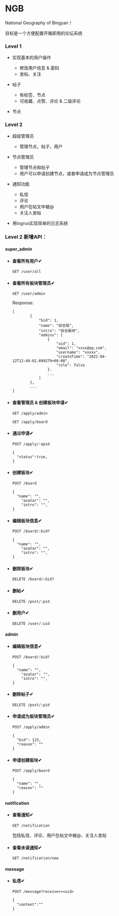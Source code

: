 # NGB

National Geography of Bingyan！

目标是一个方便配置开箱即用的论坛系统

### Level 1

- 实现基本的用户操作
  - 修改用户信息 & 密码
  - 发帖、关注

- 帖子
  - 有标签、节点
  - 可收藏、点赞、评论 & 二级评论

- 节点

### Level 2

- 超级管理员
  - 管理节点，帖子，用户

- 节点管理员
  - 管理节点和帖子
  - 用户可以申请创建节点，或者申请成为节点管理员

- 通知功能
  - 私信
  - 评论
  - 用户在帖文中被@
  - 关注人发帖

- 用logrus实现简单的日志系统



### Level 2 新增API：

#### super_admin

- #### 查看所有用户✔

  `GET /user/all`

- #### 查看所有板块管理员✔

  `GET /user/admin`

  Response:

  ```
  [
          {
              "bid": 1,
              "name": "综合版",
              "intro": "综合板块",
              "admins": [
                  {
                      "uid": 1,
                      "email": "xxxx@qq.com",
                      "username": "xxxxx",
                      "createTime": "2022-04-12T12:49:02.699279+08:00",
                      "role": false
                  }.
                  ...
              ]
          },
          ...
  ]
  ```

- #### 查看管理员 & 创建板块申请✔

  `GET /apply/admin`

  `GET /apply/board`

- #### 通过申请✔

  `POST /apply/:apid`

  ```
  {
  	"status":true,
  }
  ```

- #### 创建板块✔

  `POST /board`

  ```
  {
  	"name": "",
      "avatar": "",
      "intro": "",
  }
  ```

- #### 编辑板块信息✔

  `POST /board/:bid?`

  ```
  {
  	"name": "",
      "avatar": "",
      "intro": "",
  }
  ```

- #### 删除板块✔

  `DELETE /board/:bid?`

- #### 删帖✔

  `DELETE /post/:pid`

- #### 删用户✔

  `DELETE /user/:uid`

#### admin

- #### 编辑板块信息✔

  `POST /board/:bid?`

  ```
  {
  	"name": "",
      "avatar": "",
      "intro": "",
  }
  ```

- #### 删除帖子✔

  `DELETE /post/:pid`

- #### 申请成为板块管理员✔

  `POST /apply/admin`

  ```
  {
  	"bid": 123,
  	"reason": ""
  }
  ```

- #### 申请创建板块✔

  `POST /apply/board`

  ```
  {
  	"name": "",
  	"reason": ""
  }
  ```

#### notification

- #### 查看通知✔

  `GET /notification`

  包括私信、评论、用户在帖文中被@、关注人发帖

- #### 查看未读通知✔

  `GET /notification/new`

#### message

- #### 私信✔

  `POST /message?receiver=<uid>`

  ```
  {
  	"content":""
  }
  ```

  
